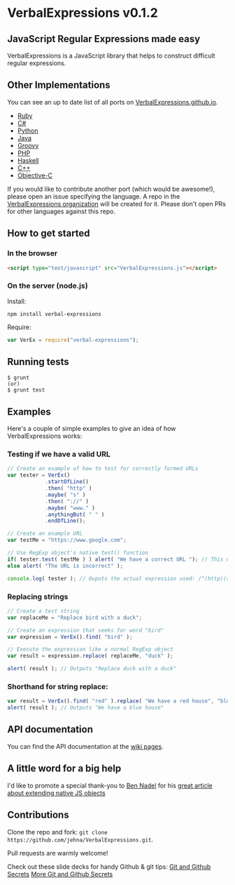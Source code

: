 VerbalExpressions v0.1.2
=====================

## JavaScript Regular Expressions made easy
VerbalExpressions is a JavaScript library that helps to construct difficult regular expressions.

## Other Implementations
You can see an up to date list of all ports on [VerbalExpressions.github.io](http://VerbalExpressions.github.io).  
- [Ruby](https://github.com/ryan-endacott/verbal_expressions)
- [C#](https://github.com/VerbalExpressions/CSharpVerbalExpressions)
- [Python](https://github.com/VerbalExpressions/PythonVerbalExpressions)
- [Java](https://github.com/VerbalExpressions/JavaVerbalExpressions)
- [Groovy](https://github.com/VerbalExpressions/GroovyVerbalExpressions)
- [PHP](https://github.com/VerbalExpressions/PHPVerbalExpressions)
- [Haskell](https://github.com/VerbalExpressions/HaskellVerbalExpressions)
- [C++](https://github.com/VerbalExpressions/CppVerbalExpressions)
- [Objective-C](https://github.com/VerbalExpressions/ObjectiveCVerbalExpressions)

If you would like to contribute another port (which would be awesome!), please open an issue specifying the language.  A repo in the [VerbalExpressions organization](https://github.com/VerbalExpressions) will be created for it.  Please don't open PRs for other languages against this repo.

## How to get started
### In the browser
```HTML
<script type="text/javascript" src="VerbalExpressions.js"></script>
```
### On the server (node.js)
Install:
```
npm install verbal-expressions
```
Require:
```javascript
var VerEx = require("verbal-expressions");
```

## Running tests

    $ grunt 
    (or)
    $ grunt test

## Examples

Here's a couple of simple examples to give an idea of how VerbalExpressions works:

### Testing if we have a valid URL

```javascript
// Create an example of how to test for correctly formed URLs
var tester = VerEx()
            .startOfLine()
            .then( "http" )
            .maybe( "s" )
            .then( "://" )
            .maybe( "www." )
            .anythingBut( " " )
            .endOfLine();

// Create an example URL
var testMe = "https://www.google.com";

// Use RegExp object's native test() function
if( tester.test( testMe ) ) alert( "We have a correct URL "); // This output will fire
else alert( "The URL is incorrect" );

console.log( tester ); // Ouputs the actual expression used: /^(http)(s)?(\:\/\/)(www\.)?([^\ ]*)$/ 
```

### Replacing strings

```javascript
// Create a test string
var replaceMe = "Replace bird with a duck";

// Create an expression that seeks for word "bird"
var expression = VerEx().find( "bird" );

// Execute the expression like a normal RegExp object
var result = expression.replace( replaceMe, "duck" );

alert( result ); // Outputs "Replace duck with a duck"
```

### Shorthand for string replace:

```javascript
var result = VerEx().find( "red" ).replace( "We have a red house", "blue" );
alert( result ); // Outputs "We have a blue house"
```

## API documentation

You can find the API documentation at the [wiki pages](https://github.com/jehna/VerbalExpressions/wiki).

## A little word for a big help
I'd like to promote a special thank-you to [Ben Nadel][ben-nadel] for his [great article about extending native JS objects][extending]

## Contributions
Clone the repo and fork:
`git clone https://github.com/jehna/VerbalExpressions.git`.

Pull requests are warmly welcome!

Check out these slide decks for handy Github & git tips:
[Git and Github Secrets](http://zachholman.com/talk/git-github-secrets/)
[More Git and Github Secrets](http://zachholman.com/talk/more-git-and-github-secrets/)

[ben-nadel]:http://www.bennadel.com/
[extending]:http://www.bennadel.com/blog/2292-Extending-JavaScript-Arrays-While-Keeping-Native-Bracket-Notation-Functionality.htm
